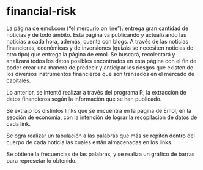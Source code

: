﻿# financial-risk

La página de emol.com (“el mercurio on line”). entrega gran cantidad de noticias y de todo ámbito.
Esta página va publicando y actualizando las noticias a cada hora, además, cuenta con blogs. A través 
de las noticias financieras, económicas y de inversiones (quizás se necesiten noticias de otro tipo)
que entrega la página de emol. Se buscará, recolectará y analizará todos los datos posibles
encontrados en esta página con el fin de poder crear una manera de predecir y anticipar los riesgos 
que existen de los diversos instrumentos financieros que son transados en el mercado de capitales.

Lo anterior, se intentó realizar a través del programa R, la extracción de datos financieros según la
información que se han publicado.

Se extrajo los distintos links que se encuentra en la página de Emol, en la sección de económia, con
la intención de lograr la recopilación de datos de cada link.

Se ogra realizar un tabulación a las palabras que más se repiten dentro del cuerpo de cada noticia
las cuales están almacenadas en los links.

Se obtiene la frecuencias de las palabras, y se realiza un gráfico de barras para represetar lo obtenido.